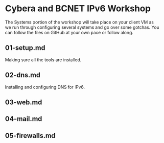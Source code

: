 # Cybera and BCNET IPv6 Workshop

The Systems portion of the workshop will take place on your client VM as we run through configuring several systems and go over some gotchas. You can follow the files on GitHub at your own pace or follow along.

## 01-setup.md

Making sure all the tools are installed.

## 02-dns.md

Installing and configuring DNS for IPv6.

## 03-web.md

## 04-mail.md

## 05-firewalls.md
